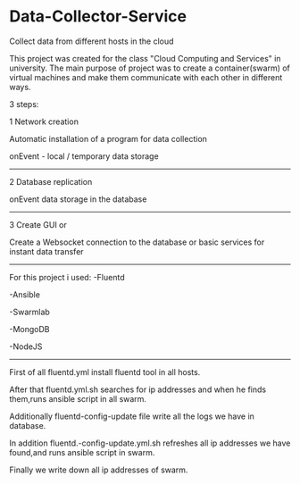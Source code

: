 # Data-Collector-Service
Collect data from different hosts in the cloud

This project was created for the class "Cloud Computing and Services" in university.
The main purpose of project was to create a container(swarm) of virtual machines and make them communicate with each other in different ways.

3 steps:


1
Network creation

Automatic installation of a program for data collection

onEvent - local / temporary data storage

----------------------------------------------------------

2
Database replication

onEvent data storage in the database

----------------------------------------------------------

3
Create GUI or

Create a Websocket connection to the database or basic services for instant data transfer

-----------------------------------------------------------
For this project i used:
-Fluentd

-Ansible

-Swarmlab

-MongoDB

-NodeJS

----------------------------------------------------------
First of all fluentd.yml install fluentd tool in all hosts.

After that fluentd.yml.sh searches for ip addresses and when he finds them,runs ansible script in all swarm.

Additionally fluentd-config-update file write all the logs we have in database.

In addition fluentd.-config-update.yml.sh refreshes all ip addresses we have found,and runs ansible script in swarm.

Finally we write down all ip addresses of swarm.


